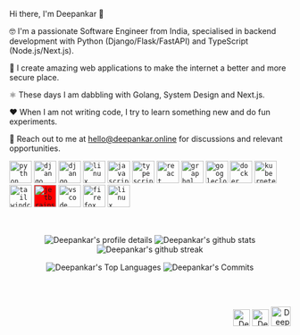 Hi there, I'm Deepankar 👋

:nerd_face: I'm a passionate Software Engineer from India, specialised in backend development with Python (Django/Flask/FastAPI) and TypeScript (Node.js/Next.js).

🔐 I create amazing web applications to make the internet a better and more secure place. 

⚛️ These days I am dabbling with Golang, System Design and Next.js.

❤️ When I am not writing code, I try to learn something new and do fun experiments.

🤝 Reach out to me at hello@deepankar.online for discussions and relevant opportunities.


<code><img height="40" alt="python" src="https://cdn.jsdelivr.net/gh/devicons/devicon/icons/python/python-original.svg"></code>
<code><img height="40" alt="django" src="https://user-images.githubusercontent.com/29166153/177046460-2e2d8dfe-4521-4bc6-a349-3429e74fd2cc.svg"></code>
<code><img height="40" alt="django" src="https://cdn.jsdelivr.net/gh/devicons/devicon/icons/fastapi/fastapi-original.svg"></code>
<code><img height="40" alt="linux" src="https://cdn.jsdelivr.net/gh/devicons/devicon/icons/flask/flask-original.svg"></code>
<code><img height="40" alt="javascript" src="https://cdn.jsdelivr.net/gh/devicons/devicon/icons/javascript/javascript-original.svg"></code>
<code><img height="40" alt="typescript" src="https://cdn.jsdelivr.net/gh/devicons/devicon/icons/typescript/typescript-original.svg"></code>
<code><img height="40" alt="react" src="https://cdn.jsdelivr.net/gh/devicons/devicon/icons/react/react-original.svg"></code>
<code><img height="40" alt="graphql" src="https://cdn.jsdelivr.net/gh/devicons/devicon/icons/graphql/graphql-plain.svg"></code>
<code><img height="40" alt="googlecloud" src="https://cdn.jsdelivr.net/gh/devicons/devicon/icons/googlecloud/googlecloud-original.svg"></code>
<code><img height="40" alt="docker" src="https://cdn.jsdelivr.net/gh/devicons/devicon/icons/docker/docker-original.svg"></code>
<code><img height="40" alt="kubernetes" src="https://cdn.jsdelivr.net/gh/devicons/devicon/icons/kubernetes/kubernetes-plain.svg"></code>
<code><img height="40" alt="tailwindcss" src="https://cdn.jsdelivr.net/gh/devicons/devicon/icons/tailwindcss/tailwindcss-plain.svg"></code>
<code><img height="40" alt="jetbrains" style="background-color:red" src="https://cdn.jsdelivr.net/gh/devicons/devicon/icons/jetbrains/jetbrains-original.svg"></code>
<code><img height="40" alt="vscode" src="https://cdn.jsdelivr.net/gh/devicons/devicon/icons/vscode/vscode-original.svg"></code>
<code><img height="40" alt="firefox" src="https://cdn.jsdelivr.net/gh/devicons/devicon/icons/firefox/firefox-original.svg"></code>
<code><img height="40" alt="linux" src="https://cdn.jsdelivr.net/gh/devicons/devicon/icons/linux/linux-original.svg"></code>

<br />

<p align="middle">
  <img align="center" width="auto" src="https://github-profile-summary-cards.vercel.app/api/cards/profile-details?username=cquark7&theme=radical" alt="Deepankar's profile details" />
  
  <img align="center" src="https://github-readme-stats.vercel.app/api?username=cquark7&theme=radical&count_private=true&include_all_commits=true&show_icons=true&hide_border=true&custom_title=Stats" alt="Deepankar's github stats" />
  
  <img align="center" src="https://github-readme-streak-stats.herokuapp.com/?user=cquark7&theme=radical&hide_border=true" alt="Deepankar's github streak" />
  
  <div align="middle">
  <img align="center" src="https://github-profile-summary-cards.vercel.app/api/cards/repos-per-language?username=cquark7&theme=radical" alt="Deepankar's Top Languages" />
  
  <img align="center" src="https://github-profile-summary-cards.vercel.app/api/cards/productive-time?username=cquark7&theme=radical&utcOffset=0" alt="Deepankar's Commits" />
</div>
</p>


<br />
<br />

<p align="right">
<a href="https://www.linkedin.com/in/deepankar-sharma/">
  <img alt="Deepankar Sharma | LinkedIn" width="30px" src="https://cdn.jsdelivr.net/gh/devicons/devicon/icons/linkedin/linkedin-original.svg" /></a>
 
 <a href="https://twitter.com/geeky_lad/">
  <img alt="Deepankar Sharma | Twitter" width="30px" src="https://cdn.jsdelivr.net/gh/devicons/devicon/icons/twitter/twitter-original.svg" /></a>

<a href="mailto:hi@deepankar.online">
  <img alt="Deepankar Sharma | Email" height="35px" src="https://user-images.githubusercontent.com/29166153/177058853-7d5d6f7a-7053-4b3b-bf15-a03044ff8620.png" /></a>
</p>


 
